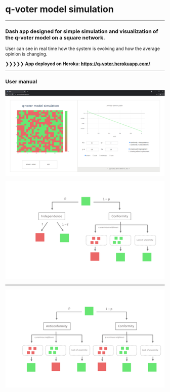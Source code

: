 # q-voter model simulation
---

### Dash app designed for simple simulation and visualization of the q-voter model on a square network.
User can see in real time how the system is evolving and how the average opinion is changing.

❯❯❯❯❯  **App deployed on Heroku: https://q-voter.herokuapp.com/**

---
### User manual

![app_screenshot_error](images/app.png "app screenshot")

![diagram1_error](images/diagram1.png "Diagram 1")

---

![diagram2_error](images/diagram2.png "Diagram 2")
